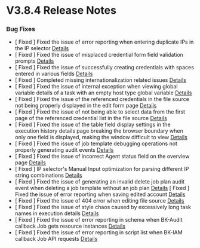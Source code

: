 # V3.8.4 Release Notes




### Bug Fixes
- [ Fixed ] Fixed the issue of error reporting when entering duplicate IPs in the IP selector [Details](http://github.com/TencentBlueKing/bk-job/issues/2591)
- [ Fixed ] Fixed the issue of misplaced credential form field validation prompts [Details](http://github.com/TencentBlueKing/bk-job/issues/2588)
- [ Fixed ] Fixed the issue of successfully creating credentials with spaces entered in various fields [Details](http://github.com/TencentBlueKing/bk-job/issues/2587)
- [ Fixed ] Completed missing internationalization related issues [Details](http://github.com/TencentBlueKing/bk-job/issues/2585)
- [ Fixed ] Fixed the issue of internal exception when viewing global variable details of a task with an empty host type global variable [Details](http://github.com/TencentBlueKing/bk-job/issues/2583)
- [ Fixed ] Fixed the issue of the referenced credentials in the file source not being properly displayed in the edit form page [Details](http://github.com/TencentBlueKing/bk-job/issues/2576)
- [ Fixed ] Fixed the issue of not being able to select data from the first page of the referenced credential list in the file source [Details](http://github.com/TencentBlueKing/bk-job/issues/2579)
- [ Fixed ] Fixed the issue of the table field display settings in the execution history details page breaking the browser boundary when only one field is displayed, making the window difficult to view [Details](http://github.com/TencentBlueKing/bk-job/issues/2574)
- [ Fixed ] Fixed the issue of job template debugging operations not properly generating audit events [Details](http://github.com/TencentBlueKing/bk-job/issues/2557)
- [ Fixed ] Fixed the issue of incorrect Agent status field on the overview page [Details](http://github.com/TencentBlueKing/bk-job/issues/2562)
- [ Fixed ] IP selector's Manual Input optimization for parsing different IP string combinations [Details](http://github.com/TencentBlueKing/bk-job/issues/2531)
- [ Fixed ] Fixed the issue of generating an invalid delete job plan audit event when deleting a job template without an job plan [Details](http://github.com/TencentBlueKing/bk-job/issues/2558)
[ Fixed ] Fixed the issue of error reporting when saving edited account [Details](http://github.com/TencentBlueKing/bk-job/issues/2553)
- [ Fixed ] Fixed the issue of 404 error when editing file source [Details](http://github.com/TencentBlueKing/bk-job/issues/2554)
- [ Fixed ] Fixed the issue of style chaos caused by excessively long task names in execution details [Details](http://github.com/TencentBlueKing/bk-job/issues/2545)
- [ Fixed ] Fixed the issue of error reporting in schema when BK-Audit callback Job gets resource instances [Details](http://github.com/TencentBlueKing/bk-job/issues/2541)
- [ Fixed ] Fixed the issue of error reporting in script list when BK-IAM callback Job  API requests [Details](http://github.com/TencentBlueKing/bk-job/issues/2540)